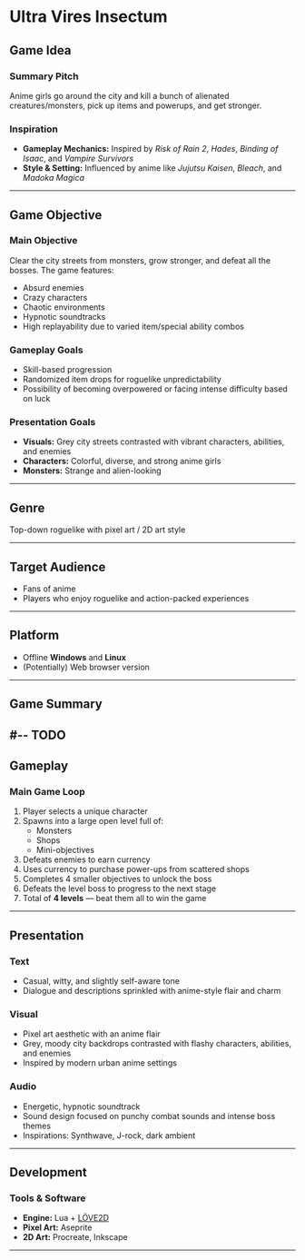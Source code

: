 # Ultra Vires Insectum

## Game Idea

### Summary Pitch

Anime girls go around the city and kill a bunch of alienated creatures/monsters, pick up items and powerups, and get stronger.

### Inspiration

- **Gameplay Mechanics:** Inspired by *Risk of Rain 2*, *Hades*, *Binding of Isaac*, and *Vampire Survivors*
- **Style & Setting:** Influenced by anime like *Jujutsu Kaisen*, *Bleach*, and *Madoka Magica*

---

## Game Objective

### Main Objective

Clear the city streets from monsters, grow stronger, and defeat all the bosses. The game features:
- Absurd enemies
- Crazy characters
- Chaotic environments
- Hypnotic soundtracks
- High replayability due to varied item/special ability combos

### Gameplay Goals

- Skill-based progression
- Randomized item drops for roguelike unpredictability
- Possibility of becoming overpowered or facing intense difficulty based on luck

### Presentation Goals

- **Visuals:** Grey city streets contrasted with vibrant characters, abilities, and enemies
- **Characters:** Colorful, diverse, and strong anime girls
- **Monsters:** Strange and alien-looking

---

## Genre

Top-down roguelike with pixel art / 2D art style

---

## Target Audience

- Fans of anime
- Players who enjoy roguelike and action-packed experiences

---

## Platform

- Offline **Windows** and **Linux**
- (Potentially) Web browser version

---

## Game Summary

 #-- TODO
---

## Gameplay

### Main Game Loop

1. Player selects a unique character
2. Spawns into a large open level full of:
   - Monsters
   - Shops
   - Mini-objectives
3. Defeats enemies to earn currency
4. Uses currency to purchase power-ups from scattered shops
5. Completes 4 smaller objectives to unlock the boss
6. Defeats the level boss to progress to the next stage
7. Total of **4 levels** — beat them all to win the game

---

## Presentation

### Text

- Casual, witty, and slightly self-aware tone
- Dialogue and descriptions sprinkled with anime-style flair and charm

### Visual

- Pixel art aesthetic with an anime flair
- Grey, moody city backdrops contrasted with flashy characters, abilities, and enemies
- Inspired by modern urban anime settings

### Audio

- Energetic, hypnotic soundtrack
- Sound design focused on punchy combat sounds and intense boss themes
- Inspirations: Synthwave, J-rock, dark ambient

---

## Development

### Tools & Software

- **Engine:** Lua + [LÖVE2D](https://love2d.org/)
- **Pixel Art:** Aseprite
- **2D Art:** Procreate, Inkscape

---
